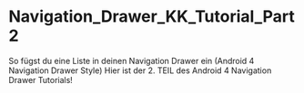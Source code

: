 # Navigation_Drawer_KK_Tutorial_Part2
So fügst du eine Liste in deinen Navigation Drawer ein (Android 4 Navigation Drawer Style) Hier ist der 2. TEIL des Android 4 Navigation Drawer Tutorials!
